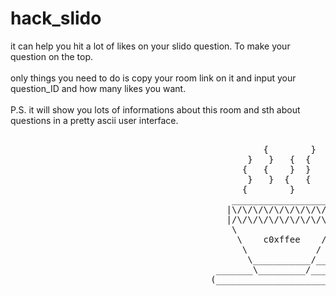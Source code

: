 # hack_slido
it can help you hit a lot of likes on your slido question. To make your question on the top. <br><br>
only things you need to do is copy your room link on it and input your question_ID and how many likes you want.<br><br>
P.S. it will show you lots of informations about this room and sth about questions in a pretty ascii user interface.
<pre>
                           
                                                {        }      
                                             }   }   {  {
                                            {   {    }  }
                                             }   }  {   {
                                            {        }
                                          ___________________
                                         |\/\/\/\/\/\/\/\/\/\|               
                                         |/\/\/\/\/\/\/\/\/\/|
                                          \                 /____
                                           \    c0xffee    /     )
                                            \             /     /
                                             \___________/_____/ 
                                       _______\_________/________                   
                                      (__________________________)
      
</pre>
